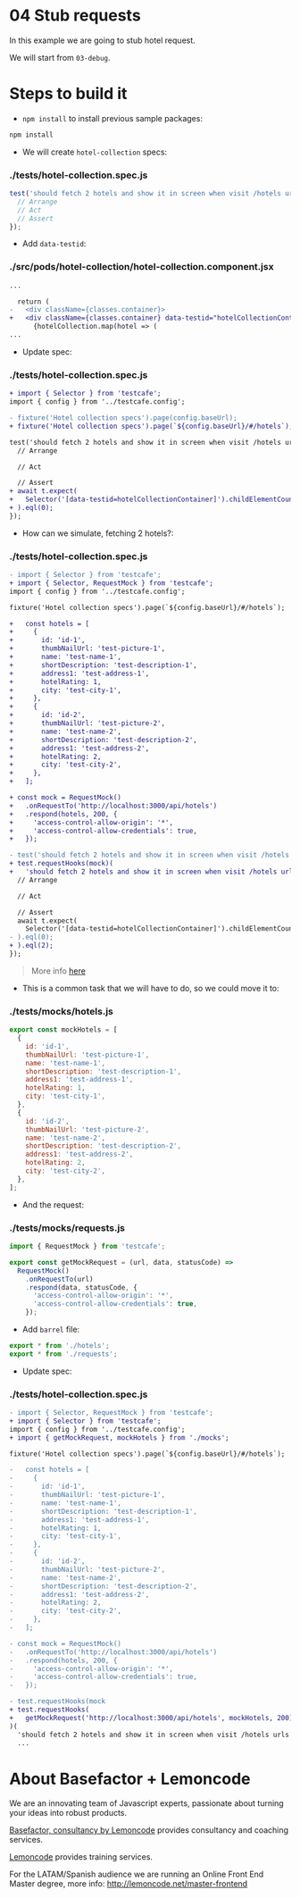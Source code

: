 # 04 Stub requests

In this example we are going to stub hotel request.

We will start from `03-debug`.

# Steps to build it

- `npm install` to install previous sample packages:

```bash
npm install
```

- We will create `hotel-collection` specs:

### ./tests/hotel-collection.spec.js

```javascript
test('should fetch 2 hotels and show it in screen when visit /hotels urls', () => {
  // Arrange
  // Act
  // Assert
});
```

- Add `data-testid`:

### ./src/pods/hotel-collection/hotel-collection.component.jsx

```diff
...

  return (
-   <div className={classes.container}>
+   <div className={classes.container} data-testid="hotelCollectionContainer">
      {hotelCollection.map(hotel => (
...

```

- Update spec:

### ./tests/hotel-collection.spec.js

```diff
+ import { Selector } from 'testcafe';
import { config } from '../testcafe.config';

- fixture('Hotel collection specs').page(config.baseUrl);
+ fixture('Hotel collection specs').page(`${config.baseUrl}/#/hotels`);

test('should fetch 2 hotels and show it in screen when visit /hotels urls', async t => {
  // Arrange

  // Act

  // Assert
+ await t.expect(
+   Selector('[data-testid=hotelCollectionContainer]').childElementCount
+ ).eql(0);
});

```

- How can we simulate, fetching 2 hotels?:

### ./tests/hotel-collection.spec.js

```diff
- import { Selector } from 'testcafe';
+ import { Selector, RequestMock } from 'testcafe';
import { config } from '../testcafe.config';

fixture('Hotel collection specs').page(`${config.baseUrl}/#/hotels`);

+   const hotels = [
+     {
+       id: 'id-1',
+       thumbNailUrl: 'test-picture-1',
+       name: 'test-name-1',
+       shortDescription: 'test-description-1',
+       address1: 'test-address-1',
+       hotelRating: 1,
+       city: 'test-city-1',
+     },
+     {
+       id: 'id-2',
+       thumbNailUrl: 'test-picture-2',
+       name: 'test-name-2',
+       shortDescription: 'test-description-2',
+       address1: 'test-address-2',
+       hotelRating: 2,
+       city: 'test-city-2',
+     },
+   ];

+ const mock = RequestMock()
+   .onRequestTo('http://localhost:3000/api/hotels')
+   .respond(hotels, 200, {
+     'access-control-allow-origin': '*',
+     'access-control-allow-credentials': true,
+   });

- test('should fetch 2 hotels and show it in screen when visit /hotels urls', async t => {
+ test.requestHooks(mock)(
+   'should fetch 2 hotels and show it in screen when visit /hotels urls',
  // Arrange

  // Act

  // Assert
  await t.expect(
    Selector('[data-testid=hotelCollectionContainer]').childElementCount
- ).eql(0);
+ ).eql(2);
});

```

> More info [here](https://devexpress.github.io/testcafe/documentation/test-api/intercepting-http-requests/)

- This is a common task that we will have to do, so we could move it to:

### ./tests/mocks/hotels.js

```javascript
export const mockHotels = [
  {
    id: 'id-1',
    thumbNailUrl: 'test-picture-1',
    name: 'test-name-1',
    shortDescription: 'test-description-1',
    address1: 'test-address-1',
    hotelRating: 1,
    city: 'test-city-1',
  },
  {
    id: 'id-2',
    thumbNailUrl: 'test-picture-2',
    name: 'test-name-2',
    shortDescription: 'test-description-2',
    address1: 'test-address-2',
    hotelRating: 2,
    city: 'test-city-2',
  },
];
```

- And the request:

### ./tests/mocks/requests.js

```javascript
import { RequestMock } from 'testcafe';

export const getMockRequest = (url, data, statusCode) =>
  RequestMock()
    .onRequestTo(url)
    .respond(data, statusCode, {
      'access-control-allow-origin': '*',
      'access-control-allow-credentials': true,
    });
```

- Add `barrel` file:

```javascript
export * from './hotels';
export * from './requests';
```

- Update spec:

### ./tests/hotel-collection.spec.js

```diff
- import { Selector, RequestMock } from 'testcafe';
+ import { Selector } from 'testcafe';
import { config } from '../testcafe.config';
+ import { getMockRequest, mockHotels } from './mocks';

fixture('Hotel collection specs').page(`${config.baseUrl}/#/hotels`);

-   const hotels = [
-     {
-       id: 'id-1',
-       thumbNailUrl: 'test-picture-1',
-       name: 'test-name-1',
-       shortDescription: 'test-description-1',
-       address1: 'test-address-1',
-       hotelRating: 1,
-       city: 'test-city-1',
-     },
-     {
-       id: 'id-2',
-       thumbNailUrl: 'test-picture-2',
-       name: 'test-name-2',
-       shortDescription: 'test-description-2',
-       address1: 'test-address-2',
-       hotelRating: 2,
-       city: 'test-city-2',
-     },
-   ];

- const mock = RequestMock()
-   .onRequestTo('http://localhost:3000/api/hotels')
-   .respond(hotels, 200, {
-     'access-control-allow-origin': '*',
-     'access-control-allow-credentials': true,
-   });

- test.requestHooks(mock
+ test.requestHooks(
+   getMockRequest('http://localhost:3000/api/hotels', mockHotels, 200)
)(
  'should fetch 2 hotels and show it in screen when visit /hotels urls',
  ...
```

# About Basefactor + Lemoncode

We are an innovating team of Javascript experts, passionate about turning your ideas into robust products.

[Basefactor, consultancy by Lemoncode](http://www.basefactor.com) provides consultancy and coaching services.

[Lemoncode](http://lemoncode.net/services/en/#en-home) provides training services.

For the LATAM/Spanish audience we are running an Online Front End Master degree, more info: http://lemoncode.net/master-frontend
